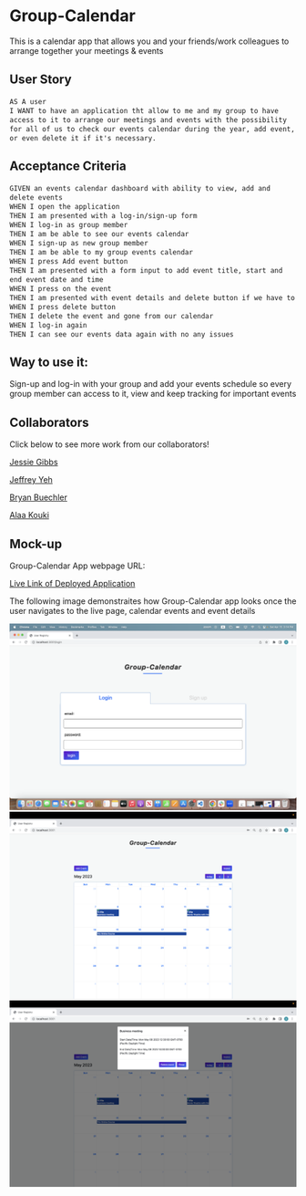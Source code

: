 # Group-Calendar
This is a calendar app that allows you and your friends/work colleagues to arrange together your meetings & events

## User Story

```
AS A user
I WANT to have an application tht allow to me and my group to have access to it to arrange our meetings and events with the possibility for all of us to check our events calendar during the year, add event, or even delete it if it's necessary.
```

## Acceptance Criteria

```
GIVEN an events calendar dashboard with ability to view, add and delete events
WHEN I open the application
THEN I am presented with a log-in/sign-up form
WHEN I log-in as group member
THEN I am be able to see our events calendar
WHEN I sign-up as new group member
THEN I am be able to my group events calendar
WHEN I press Add event button
THEN I am presented with a form input to add event title, start and end event date and time
WHEN I press on the event
THEN I am presented with event details and delete button if we have to
WHEN I press delete button
THEN I delete the event and gone from our calendar
WHEN I log-in again
THEN I can see our events data again with no any issues
```

## Way to use it:
Sign-up and log-in with your group and add your events schedule so every group member can access to it, view and keep tracking for important events

## Collaborators

Click below to see more work from our collaborators!

[Jessie Gibbs](https://github.com/Karlfranzia)

[Jeffrey Yeh](https://github.com/ETFruitNinja)

[Bryan Buechler](https://github.com/Bryan-Codes)

[Alaa Kouki](https://github.com/alaakouki)

## Mock-up
 Group-Calendar App webpage URL:

[Live Link of Deployed Application](https://group-calendar.herokuapp.com/login)

The following image demonstraites how Group-Calendar app looks once the user navigates to the live page, calendar events and event details

![Login-signup form](./assets/images/login-signup%20form.png)
![Calendar events](./assets/images/events.png)
![Event details](./assets/images/event%20details.png)
